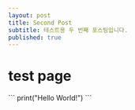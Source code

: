 ```yaml
---
layout: post
title: Second Post
subtitle: 테스트용 두 번째 포스팅입니다.
published: true
---
```


<h1>test page</h1>
```
print("Hello World!")
```
